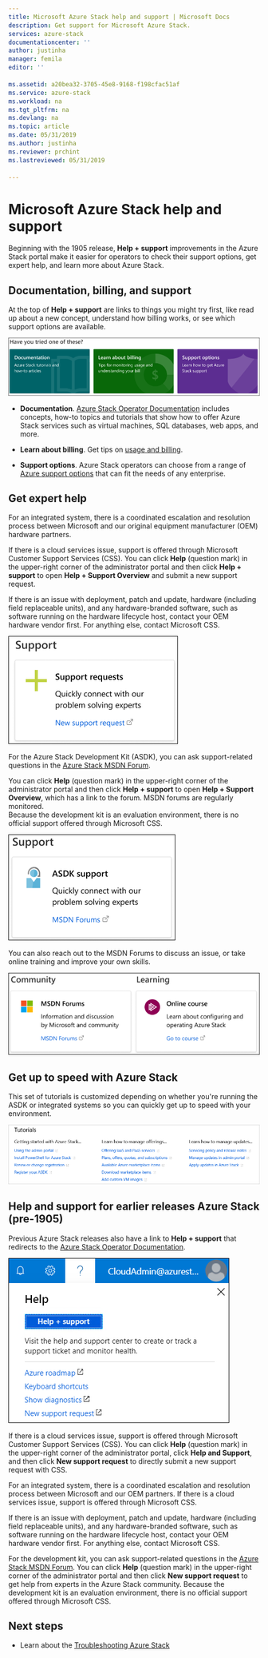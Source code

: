 ```yaml
---
title: Microsoft Azure Stack help and support | Microsoft Docs
description: Get support for Microsoft Azure Stack.
services: azure-stack
documentationcenter: ''
author: justinha
manager: femila
editor: ''

ms.assetid: a20bea32-3705-45e8-9168-f198cfac51af
ms.service: azure-stack
ms.workload: na
ms.tgt_pltfrm: na
ms.devlang: na
ms.topic: article
ms.date: 05/31/2019
ms.author: justinha
ms.reviewer: prchint
ms.lastreviewed: 05/31/2019

---
```

# Microsoft Azure Stack help and support

Beginning with the 1905 release, **Help + support** improvements in the Azure Stack portal make it easier for operators to check their support options, get expert help, and learn more about Azure Stack. 

## Documentation, billing, and support

At the top of **Help + support** are links to things you might try first, like read up about a new concept, understand how billing works, or see which support options are available. 

![Self-service support](media/azure-stack-help-and-support/get-support-tiles.png)

- **Documentation**. [Azure Stack Operator Documentation](index.yml) includes concepts, how-to topics and tutorials that show how to offer Azure Stack services such as virtual machines, SQL databases, web apps, and more. 

- **Learn about billing**. Get tips on [usage and billing](azure-stack-billing-and-chargeback.md).

- **Support options**. Azure Stack operators can choose from a range of [Azure support options](https://aka.ms/azstacksupport) that can fit the needs of any enterprise. 

## Get expert help 

For an integrated system, there is a coordinated escalation and resolution process between Microsoft and our original equipment manufacturer (OEM) hardware partners.

If there is a cloud services issue, support is offered through Microsoft Customer Support Services (CSS). 
You can click **Help** (question mark) in the upper-right corner of the administrator portal and then click **Help + support** to open **Help + Support Overview** and submit a new support request.

If there is an issue with deployment, patch and update, hardware (including field replaceable units), and any hardware-branded software, such as software running on the hardware lifecycle host, contact your OEM hardware vendor first. 
For anything else, contact Microsoft CSS.

![Get expert help for integrated systems](media/azure-stack-help-and-support/get-support-integrated.png)

For the Azure Stack Development Kit (ASDK), you can ask support-related questions in the [Azure Stack MSDN Forum](https://social.msdn.microsoft.com/Forums/azure/home?forum=azurestack). 

You can click **Help** (question mark) in the upper-right corner of the administrator portal and then click **Help + support** to open **Help + Support Overview**, which has a link to the forum. 
MSDN forums are regularly monitored.  
Because the development kit is an evaluation environment, there is no official support offered through Microsoft CSS.

![Get expert help for ASDK](media/azure-stack-help-and-support/get-support-asdk.png)

You can also reach out to the MSDN Forums to discuss an issue, or take online training and improve your own skills. 

![Get expert help](media/azure-stack-help-and-support/get-support-cards.png)


## Get up to speed with Azure Stack

This set of tutorials is customized depending on whether you're running the ASDK or integrated systems so you can quickly get up to speed with your environment. 

![Get support tutorials](media/azure-stack-help-and-support/get-support-tutorials.png)

## Help and support for earlier releases Azure Stack (pre-1905)

Previous Azure Stack releases also have a link to **Help + support** that redirects to the [Azure Stack Operator Documentation](https://aka.ms/adminportaldocs).

![Get support tutorials](media/azure-stack-help-and-support/get-support-previous.png)

If there is a cloud services issue, support is offered through Microsoft Customer Support Services (CSS). 
You can click **Help** (question mark) in the upper-right corner of the administrator portal, click **Help and Support**, and then click **New support request** to directly submit a new support request with CSS.

For an integrated system, there is a coordinated escalation and resolution process between Microsoft and our OEM partners. 
If there is a cloud services issue, support is offered through Microsoft CSS. 

If there is an issue with deployment, patch and update, hardware (including field replaceable units), and any hardware-branded software, such as software running on the hardware lifecycle host, contact your OEM hardware vendor first. 
For anything else, contact Microsoft CSS.

For the development kit, you can ask support-related questions in the [Azure Stack MSDN Forum](https://social.msdn.microsoft.com/Forums/azure/home?forum=azurestack). 
You can click **Help** (question mark) in the upper-right corner of the administrator portal and then click **New support request** to get help from experts in the Azure Stack community.
Because the development kit is an evaluation environment, there is no official support offered through Microsoft CSS.

## Next steps
- Learn about the [Troubleshooting Azure Stack](azure-stack-troubleshooting.md)
